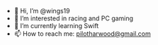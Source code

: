 - 👋 Hi, I’m @wings19
- 👀 I’m interested in racing and PC gaming
- 🌱 I’m currently learning Swift
- 📫 How to reach me: pilotharwood@gmail.com

<!---
wings19/wings19 is a ✨ special ✨ repository because its `README.md` (this file) appears on your GitHub profile.
You can click the Preview link to take a look at your changes.
--->
